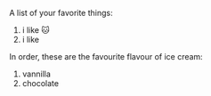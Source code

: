 A list of your favorite things:
1. i like 🐱
2. i like

In order, these are the favourite flavour of ice cream:
 1. vannilla
 2. chocolate

